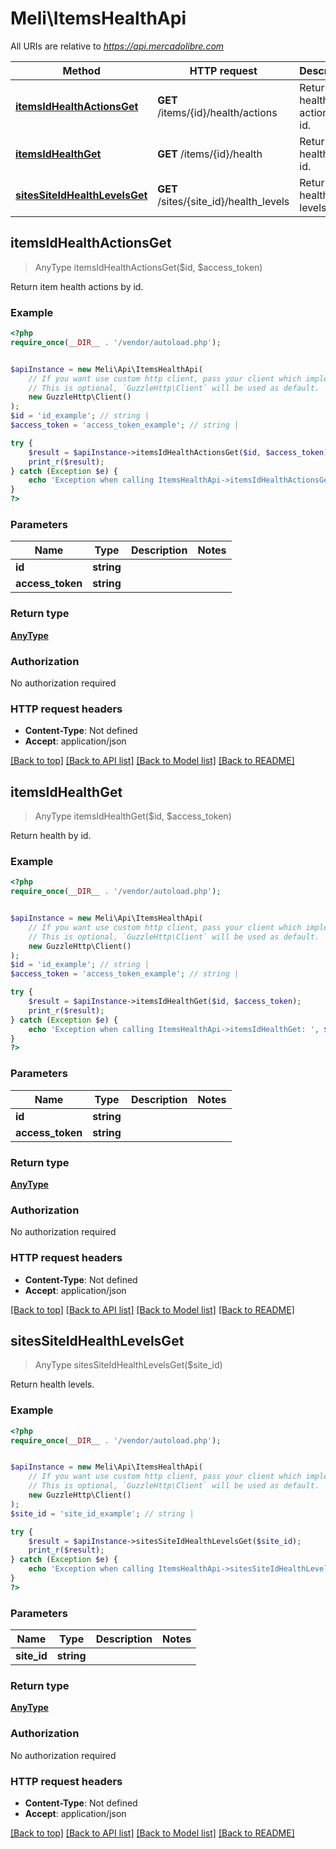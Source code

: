 # Meli\ItemsHealthApi

All URIs are relative to *https://api.mercadolibre.com*

Method | HTTP request | Description
------------- | ------------- | -------------
[**itemsIdHealthActionsGet**](ItemsHealthApi.md#itemsIdHealthActionsGet) | **GET** /items/{id}/health/actions | Return item health actions by id.
[**itemsIdHealthGet**](ItemsHealthApi.md#itemsIdHealthGet) | **GET** /items/{id}/health | Return health by id.
[**sitesSiteIdHealthLevelsGet**](ItemsHealthApi.md#sitesSiteIdHealthLevelsGet) | **GET** /sites/{site_id}/health_levels | Return health levels.



## itemsIdHealthActionsGet

> AnyType itemsIdHealthActionsGet($id, $access_token)

Return item health actions by id.

### Example

```php
<?php
require_once(__DIR__ . '/vendor/autoload.php');


$apiInstance = new Meli\Api\ItemsHealthApi(
    // If you want use custom http client, pass your client which implements `GuzzleHttp\ClientInterface`.
    // This is optional, `GuzzleHttp\Client` will be used as default.
    new GuzzleHttp\Client()
);
$id = 'id_example'; // string | 
$access_token = 'access_token_example'; // string | 

try {
    $result = $apiInstance->itemsIdHealthActionsGet($id, $access_token);
    print_r($result);
} catch (Exception $e) {
    echo 'Exception when calling ItemsHealthApi->itemsIdHealthActionsGet: ', $e->getMessage(), PHP_EOL;
}
?>
```

### Parameters


Name | Type | Description  | Notes
------------- | ------------- | ------------- | -------------
 **id** | **string**|  |
 **access_token** | **string**|  |

### Return type

[**AnyType**](../Model/AnyType.md)

### Authorization

No authorization required

### HTTP request headers

- **Content-Type**: Not defined
- **Accept**: application/json

[[Back to top]](#) [[Back to API list]](../../README.md#documentation-for-api-endpoints)
[[Back to Model list]](../../README.md#documentation-for-models)
[[Back to README]](../../README.md)


## itemsIdHealthGet

> AnyType itemsIdHealthGet($id, $access_token)

Return health by id.

### Example

```php
<?php
require_once(__DIR__ . '/vendor/autoload.php');


$apiInstance = new Meli\Api\ItemsHealthApi(
    // If you want use custom http client, pass your client which implements `GuzzleHttp\ClientInterface`.
    // This is optional, `GuzzleHttp\Client` will be used as default.
    new GuzzleHttp\Client()
);
$id = 'id_example'; // string | 
$access_token = 'access_token_example'; // string | 

try {
    $result = $apiInstance->itemsIdHealthGet($id, $access_token);
    print_r($result);
} catch (Exception $e) {
    echo 'Exception when calling ItemsHealthApi->itemsIdHealthGet: ', $e->getMessage(), PHP_EOL;
}
?>
```

### Parameters


Name | Type | Description  | Notes
------------- | ------------- | ------------- | -------------
 **id** | **string**|  |
 **access_token** | **string**|  |

### Return type

[**AnyType**](../Model/AnyType.md)

### Authorization

No authorization required

### HTTP request headers

- **Content-Type**: Not defined
- **Accept**: application/json

[[Back to top]](#) [[Back to API list]](../../README.md#documentation-for-api-endpoints)
[[Back to Model list]](../../README.md#documentation-for-models)
[[Back to README]](../../README.md)


## sitesSiteIdHealthLevelsGet

> AnyType sitesSiteIdHealthLevelsGet($site_id)

Return health levels.

### Example

```php
<?php
require_once(__DIR__ . '/vendor/autoload.php');


$apiInstance = new Meli\Api\ItemsHealthApi(
    // If you want use custom http client, pass your client which implements `GuzzleHttp\ClientInterface`.
    // This is optional, `GuzzleHttp\Client` will be used as default.
    new GuzzleHttp\Client()
);
$site_id = 'site_id_example'; // string | 

try {
    $result = $apiInstance->sitesSiteIdHealthLevelsGet($site_id);
    print_r($result);
} catch (Exception $e) {
    echo 'Exception when calling ItemsHealthApi->sitesSiteIdHealthLevelsGet: ', $e->getMessage(), PHP_EOL;
}
?>
```

### Parameters


Name | Type | Description  | Notes
------------- | ------------- | ------------- | -------------
 **site_id** | **string**|  |

### Return type

[**AnyType**](../Model/AnyType.md)

### Authorization

No authorization required

### HTTP request headers

- **Content-Type**: Not defined
- **Accept**: application/json

[[Back to top]](#) [[Back to API list]](../../README.md#documentation-for-api-endpoints)
[[Back to Model list]](../../README.md#documentation-for-models)
[[Back to README]](../../README.md)

